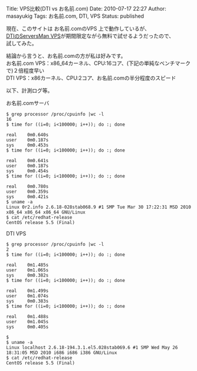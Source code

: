 Title: VPS比較(DTI vs お名前.com)
Date: 2010-07-17 22:27
Author: masayukig
Tags: お名前.com, DTI, VPS
Status: published

現在、このサイトは お名前.comのVPS 上で動作しているが、  
[DTIのServersMan VPS](http://dream.jp/vps/)が期間限定ながら無料で試せるようだったので、  
試してみた。

結論から言うと、お名前.comの方が私は好みです。  
お名前.com
VPS：x86\_64カーネル、CPU:16コア、(下記の単純なベンチマークで)２倍程度早い  
DTI VPS：x86カーネル、CPU:2コア、お名前.comの半分程度のスピード

以下、計測ログ等。

お名前.comサーバ

    $ grep processor /proc/cpuinfo |wc -l
    16
    $ time for ((i=0; i<100000; i++)); do :; done

    real    0m0.640s
    user    0m0.187s
    sys     0m0.453s
    $ time for ((i=0; i<100000; i++)); do :; done

    real    0m0.641s
    user    0m0.187s
    sys     0m0.454s
    $ time for ((i=0; i<100000; i++)); do :; done

    real    0m0.780s
    user    0m0.359s
    sys     0m0.421s
    $ uname -a
    Linux 0r2.info 2.6.18-028stab068.9 #1 SMP Tue Mar 30 17:22:31 MSD 2010 x86_64 x86_64 x86_64 GNU/Linux
    $ cat /etc/redhat-release 
    CentOS release 5.5 (Final)

DTI VPS

    $ grep processor /proc/cpuinfo |wc -l
    2
    $ time for ((i=0; i<100000; i++)); do :; done

    real    0m1.485s
    user    0m1.065s
    sys     0m0.382s
    $ time for ((i=0; i<100000; i++)); do :; done

    real    0m1.499s
    user    0m1.074s
    sys     0m0.383s
    $ time for ((i=0; i<100000; i++)); do :; done

    real    0m1.488s
    user    0m1.045s
    sys     0m0.405s

    $ 
    $ uname -a
    Linux localhost 2.6.18-194.3.1.el5.028stab069.6 #1 SMP Wed May 26 18:31:05 MSD 2010 i686 i686 i386 GNU/Linux
    $ cat /etc/redhat-release 
    CentOS release 5.5 (Final)
